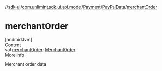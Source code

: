 //[sdk-ui](../../../../index.md)/[com.unlimint.sdk.ui.api.model](../../index.md)/[Payment](../index.md)/[PayPalData](index.md)/[merchantOrder](merchant-order.md)



# merchantOrder  
[androidJvm]  
Content  
val [merchantOrder](merchant-order.md): [MerchantOrder](../../../com.unlimint.sdk.ui.api.model.info/-merchant-order/index.md)  
More info  


Merchant order data

  



